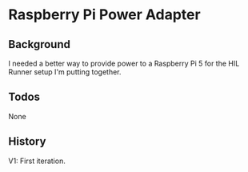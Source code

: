 # Raspberry Pi Power Adapter

## Background

I needed a better way to provide power to a Raspberry Pi 5 for the HIL Runner setup I'm putting together.  

## Todos

None

## History

V1: First iteration.
